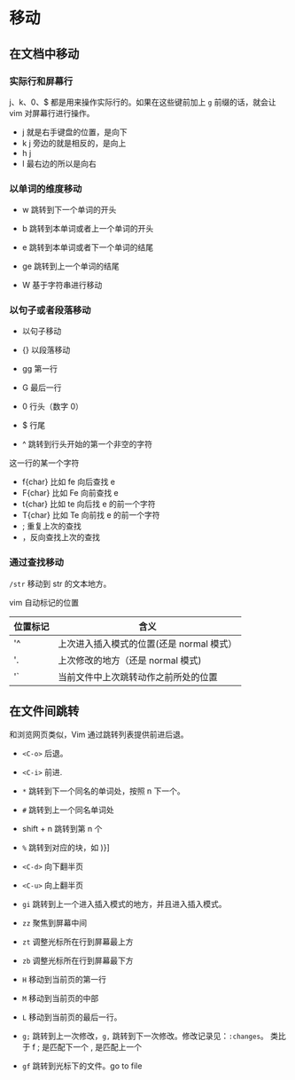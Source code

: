 # 移动

## 在文档中移动

### 实际行和屏幕行

j、k、0、$ 都是用来操作实际行的。如果在这些键前加上 `g` 前缀的话，就会让 vim 对屏幕行进行操作。

- j 就是右手键盘的位置，是向下
- k j 旁边的就是相反的，是向上
- h j
- l 最右边的所以是向右

### 以单词的维度移动

- w 跳转到下一个单词的开头
- b 跳转到本单词或者上一个单词的开头
- e 跳转到本单词或者下一个单词的结尾
- ge 跳转到上一个单词的结尾

- W 基于字符串进行移动

### 以句子或者段落移动

- 以句子移动
- {} 以段落移动

- gg 第一行
- G 最后一行
- 0 行头（数字 0）
- $ 行尾
- ^ 跳转到行头开始的第一个非空的字符

这一行的某一个字符

- f{char} 比如 fe 向后查找 e
- F{char} 比如 Fe 向前查找 e
- t{char} 比如 te 向后找 e 的前一个字符
- T{char} 比如 Te 向前找 e 的前一个字符
- ; 重复上次的查找
- ，反向查找上次的查找

### 通过查找移动

`/str` 移动到 str 的文本地方。

vim 自动标记的位置

| 位置标记 | 含义                                      |
| -------- | ----------------------------------------- |
| '^       | 上次进入插入模式的位置(还是 normal 模式） |
| '.       | 上次修改的地方（还是 normal 模式)         |
| '`       | 当前文件中上次跳转动作之前所处的位置      |

## 在文件间跳转

和浏览网页类似，Vim 通过跳转列表提供前进后退。

- `<C-o>` 后退。
- `<C-i>` 前进.
- `*` 跳转到下一个同名的单词处，按照 n 下一个。
- `#` 跳转到上一个同名单词处
- shift + n 跳转到第 n 个
- `%` 跳转到对应的块，如 )}]
- `<C-d>` 向下翻半页
- `<C-u>` 向上翻半页
- `gi` 跳转到上一个进入插入模式的地方，并且进入插入模式。
- `zz` 聚焦到屏幕中间
- `zt` 调整光标所在行到屏幕最上方
- `zb` 调整光标所在行到屏幕最下方
- `H` 移动到当前页的第一行
- `M` 移动到当前页的中部
- `L` 移动到当前页的最后一行。
- `g;` 跳转到上一次修改，`g,` 跳转到下一次修改。修改记录见：`:changes`。 类比于 f ; 是匹配下一个 , 是匹配上一个

- `gf` 跳转到光标下的文件。go to file
